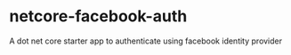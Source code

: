 # netcore-facebook-auth
A dot net core starter app to authenticate using facebook identity provider
